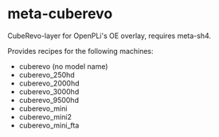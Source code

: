 # meta-cuberevo
CubeRevo-layer for OpenPLi's OE overlay, requires meta-sh4.

Provides recipes for the following machines:
- cuberevo (no model name)
- cuberevo_250hd
- cuberevo_2000hd
- cuberevo_3000hd
- cuberevo_9500hd
- cuberevo_mini
- cuberevo_mini2
- cuberevo_mini_fta


